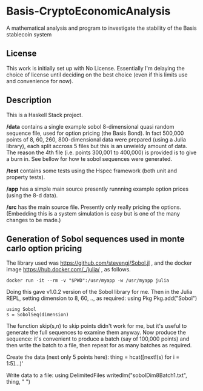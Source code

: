 # Basis-CryptoEconomicAnalysis
A mathematical analysis and program to investigate the stability of the Basis stablecoin system


## License
This work is initially set up with No License. Essentially I'm delaying the choice of license until deciding on the best choice (even if this limits use and convenience for now).

## Description
This is a Haskell Stack project.

**/data** contains a single example sobol 8-dimensional quasi random sequence file, used for option pricing (the Basis Bond). In fact 500,000 points of 8, 60, 260, 800-dimensional data were prepared (using a Julia library), each split accross 5 files but this is an unwieldy amount of data. The reason the 4th file (i.e. points 300,001 to 400,000) is provided is to give a burn in. See bellow for how te sobol sequences were generated.

**/test** contains some tests using the Hspec framework (both unit and property tests).

**/app** has a simple main source presently runnning example option prices (using the 8-d data).

**/src** has the main source file. Presently only really pricing the options. (Embedding this is a system simulation is easy but is one of the many changes to be made.)


## Generation of Sobol sequences used in monte carlo option pricing

The library used was https://github.com/stevengj/Sobol.jl , and the docker image https://hub.docker.com/_/julia/ , as follows.

    docker run -it --rm -v "$PWD":/usr/myapp -w /usr/myapp julia

Doing this gave v1.0.2 version of the Sobol library for me. Then in the Julia REPL, setting dimension to 8, 60, .., as required:
    using Pkg
    Pkg.add("Sobol")

    using Sobol
    s = SobolSeq(dimension)

The function skip(s,n) to skip points didn't work for me, but it's useful to generate the full sequences to examine them anyway. Now produce the sequence: it's convenient to produce a batch (say of 100,000 points) and then write the batch to a file, then repeat for as many batches as required.

Create the data (next only 5 points here):
    thing = hcat([next!(s) for i = 1:5]...)'

Write data to a file:
    using DelimitedFiles
    writedlm("sobolDim8Batch1.txt", thing, " ")

